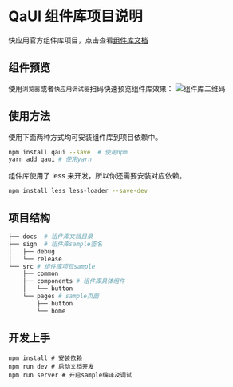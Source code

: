 # QaUI 组件库项目说明

快应用官方组件库项目，点击查看[组件库文档](https://quickappcn.github.io/qaui)

## 组件预览

使用`浏览器`或者`快应用调试器`扫码快速预览组件库效果：
![组件库二维码](https://quickappcn.github.io/qaui/assets/img/qrcode.08ad4afd.png)

## 使用方法

使用下面两种方式均可安装组件库到项目依赖中。

```sh
npm install qaui --save  # 使用npm
yarn add qaui # 使用yarn
```

组件库使用了 less 来开发，所以你还需要安装对应依赖。

```sh
npm install less less-loader --save-dev
```

## 项目结构

```sh
├── docs  # 组件库文档目录
├── sign  # 组件库sample签名
│   ├── debug
│   └── release
└── src # 组件库项目sample
    ├── common
    ├── components # 组件库具体组件
    │   └── button
    └── pages # sample页面
        ├── button
        └── home
```

## 开发上手

```shell script
npm install # 安装依赖
npm run dev # 启动文档开发
npm run server # 开启sample编译及调试
```
